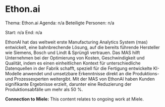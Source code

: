 # Ethon.ai
Thema: Ethon.ai
Agenda: n/a
Beteiligte Personen: n/a

Start: n/a
End: n/a

EthonAI hat das weltweit erste Manufacturing Analytics System (mas) entwickelt, eine bahnbrechende Lösung, auf die bereits führende Hersteller wie Siemens, Bosch und Lindt & Sprüngli vertrauen. Das MAS hilft Unternehmen bei der Optimierung von Kosten, Geschwindigkeit und Qualität, indem es einen einheitlichen Kontext für unterschiedliche Datenquellen in der Fabrik schafft, speziell für die Fertigung entwickelte KI-Modelle anwendet und umsetzbare Erkenntnisse direkt an die Produktions- und Prozessexperten weitergibt. Mit der MAS von EthonAI haben Kunden signifikante Ergebnisse erzielt, darunter eine Reduzierung der Produktionsabfälle um mehr als 50 %.

**Connection to Miele:** This content relates to ongoing work at Miele.
